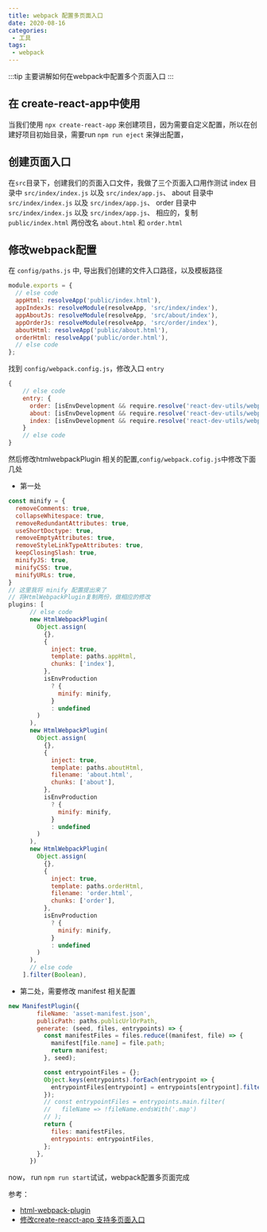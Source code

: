 ```yaml
---
title: webpack 配置多页面入口
date: 2020-08-16
categories:
 - 工具
tags:
 - webpack
---
```


:::tip
主要讲解如何在webpack中配置多个页面入口
:::

<!-- more -->

## 在 create-react-app中使用

当我们使用 `npx create-react-app` 来创建项目，因为需要自定义配置，所以在创建好项目初始目录，需要run `npm run eject` 来弹出配置，

## 创建页面入口

在`src`目录下，创建我们的页面入口文件，我做了三个页面入口用作测试
index 目录中 `src/index/index.js` 以及 `src/index/app.js`、
about 目录中 `src/index/index.js` 以及 `src/index/app.js`、
order 目录中 `src/index/index.js` 以及 `src/index/app.js`、
相应的，复制 `public/index.html` 两份改名 `about.html` 和  `order.html`

## 修改webpack配置

在 `config/paths.js` 中, 导出我们创建的文件入口路径，以及模板路径

```js
module.exports = {
  // else code
  appHtml: resolveApp('public/index.html'),
  appIndexJs: resolveModule(resolveApp, 'src/index/index'),
  appAboutJs: resolveModule(resolveApp, 'src/about/index'),
  appOrderJs: resolveModule(resolveApp, 'src/order/index'),
  aboutHtml: resolveApp('public/about.html'),
  orderHtml: resolveApp('public/order.html'),
  // else code
};
```

找到 `config/webpack.config.js`，修改入口 `entry`

```js
{
    // else code
    entry: {
      order: [isEnvDevelopment && require.resolve('react-dev-utils/webpackHotDevClient'), paths.appOrderJs].filter(Boolean),
      about: [isEnvDevelopment && require.resolve('react-dev-utils/webpackHotDevClient'), paths.appAboutJs].filter(Boolean),
      index: [isEnvDevelopment && require.resolve('react-dev-utils/webpackHotDevClient'), paths.appIndexJs].filter(Boolean),
    }
    // else code
}
```

然后修改htmlwebpackPlugin 相关的配置,`config/webpack.cofig.js`中修改下面几处

- 第一处

```js
const minify = {
  removeComments: true,
  collapseWhitespace: true,
  removeRedundantAttributes: true,
  useShortDoctype: true,
  removeEmptyAttributes: true,
  removeStyleLinkTypeAttributes: true,
  keepClosingSlash: true,
  minifyJS: true,
  minifyCSS: true,
  minifyURLs: true,
}
// 这里我将 minify 配置提出来了
// 将HtmlWebpackPlugin复制两份，做相应的修改
plugins: [
      // else code
      new HtmlWebpackPlugin(
        Object.assign(
          {},
          {
            inject: true,
            template: paths.appHtml,
            chunks: ['index'],
          },
          isEnvProduction
            ? {
              minify: minify,
            }
            : undefined
        )
      ),
      new HtmlWebpackPlugin(
        Object.assign(
          {},
          {
            inject: true,
            template: paths.aboutHtml,
            filename: 'about.html',
            chunks: ['about'],
          },
          isEnvProduction
            ? {
              minify: minify,
            }
            : undefined
        )
      ),
      new HtmlWebpackPlugin(
        Object.assign(
          {},
          {
            inject: true,
            template: paths.orderHtml,
            filename: 'order.html',
            chunks: ['order'],
          },
          isEnvProduction
            ? {
              minify: minify,
            }
            : undefined
        )
      ),
      // else code
    ].filter(Boolean),
```

- 第二处，需要修改 manifest 相关配置

```js
new ManifestPlugin({
        fileName: 'asset-manifest.json',
        publicPath: paths.publicUrlOrPath,
        generate: (seed, files, entrypoints) => {
          const manifestFiles = files.reduce((manifest, file) => {
            manifest[file.name] = file.path;
            return manifest;
          }, seed);

          const entrypointFiles = {};
          Object.keys(entrypoints).forEach(entrypoint => {
            entrypointFiles[entrypoint] = entrypoints[entrypoint].filter(fileName => !fileName.endsWith('.map'));
          });
          // const entrypointFiles = entrypoints.main.filter(
          //   fileName => !fileName.endsWith('.map')
          // );
          return {
            files: manifestFiles,
            entrypoints: entrypointFiles,
          };
        },
      })
```

now， run `npm run start`试试，webpack配置多页面完成



参考：
- [html-webpack-plugin](https://www.webpackjs.com/plugins/html-webpack-plugin/)
- [修改create-reacct-app 支持多页面入口](https://www.cnblogs.com/luweib/articles/9112205.html)
